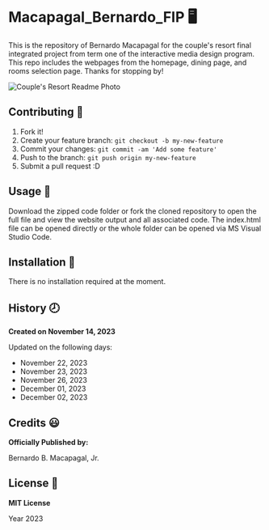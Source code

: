 # Macapagal_Bernardo_FIP :desktop_computer:
This is the repository of Bernardo Macapagal for the couple's resort final integrated project from term one of the interactive media design program. This repo includes the webpages from the homepage, dining page, and rooms selection page. Thanks for stopping by!

![Couple's Resort Readme Photo](/images/readme_photos.jpg)

## Contributing :bookmark:
1. Fork it!
2. Create your feature branch: `git checkout -b my-new-feature`
3. Commit your changes: `git commit -am 'Add some feature'`
4. Push to the branch: `git push origin my-new-feature`
5. Submit a pull request :D

## Usage :file_folder:
Download the zipped code folder or fork the cloned repository to open the full file and view the website output and all associated code. The index.html file can be opened directly or the whole folder can be opened via MS Visual Studio Code.

## Installation :wrench:
There is no installation required at the moment.

## History :clock8:
__Created on November 14, 2023__

Updated on the following days:
- November 22, 2023
- November 23, 2023
- November 26, 2023
- December 01, 2023
- December 02, 2023

## Credits :smiley:
__Officially Published by:__

Bernardo B. Macapagal, Jr.

## License :page_facing_up:
__MIT License__

Year 2023